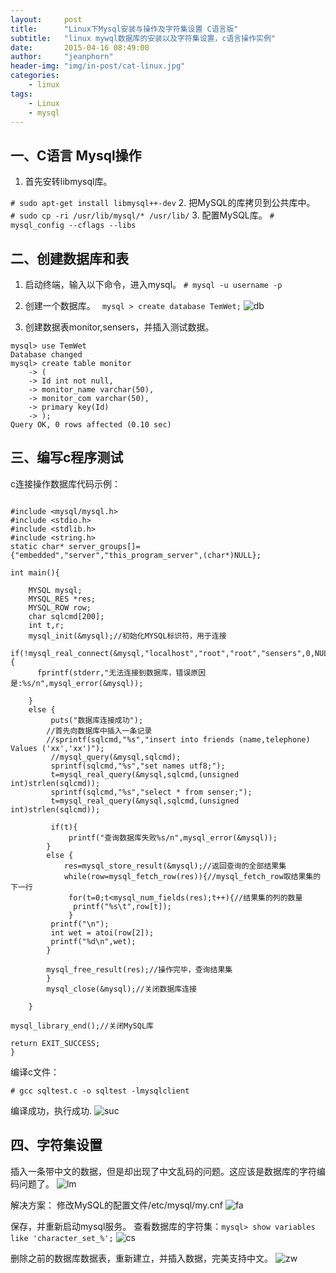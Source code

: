 ```yaml
---
layout:     post
title:      "Linux下Mysql安装与操作及字符集设置 C语言版" 
subtitle:   "linux mywql数据库的安装以及字符集设置，c语言操作实例" 
date:       2015-04-16 08:49:00
author:     "jeanphorn"
header-img: "img/in-post/cat-linux.jpg"
categories:
    - linux
tags:
    - Linux 
    - mysql
---
```


## 一、C语言 Mysql操作

1. 首先安转libmysql库。

```# sudo apt-get install libmysql++-dev```
2.  把MySQL的库拷贝到公共库中。
``` # sudo cp -ri /usr/lib/mysql/* /usr/lib/```
3. 配置MySQL库。
```# mysql_config --cflags --libs```
## 二、创建数据库和表
1. 启动终端，输入以下命令，进入mysql。
``` # mysql -u username -p ```

2. 创建一个数据库。
``` mysql > create database TemWet;```
![db](http://img.blog.csdn.net/20150416082419066)

3. 创建数据表monitor,sensers，并插入测试数据。
```
mysql> use TemWet
Database changed
mysql> create table monitor
    -> (
    -> Id int not null,
    -> monitor_name varchar(50),
    -> monitor_com varchar(50),
    -> primary key(Id)
    -> );
Query OK, 0 rows affected (0.10 sec)
```
## 三、编写c程序测试
c连接操作数据库代码示例：
	

```

#include <mysql/mysql.h>
#include <stdio.h>
#include <stdlib.h>
#include <string.h>
static char* server_groups[]={"embedded","server","this_program_server",(char*)NULL};

int main(){

	MYSQL mysql;
	MYSQL_RES *res;
	MYSQL_ROW row;
	char sqlcmd[200];
	int t,r;
	mysql_init(&mysql);//初始化MYSQL标识符，用于连接
	if(!mysql_real_connect(&mysql,"localhost","root","root","sensers",0,NULL,0)){
	  fprintf(stderr,"无法连接到数据库，错误原因是:%s/n",mysql_error(&mysql));

	}
	else {
		 puts("数据库连接成功");
		//首先向数据库中插入一条记录
		//sprintf(sqlcmd,"%s","insert into friends (name,telephone) Values ('xx','xx')");
		 //mysql_query(&mysql,sqlcmd);
		 sprintf(sqlcmd,"%s","set names utf8;");
		 t=mysql_real_query(&mysql,sqlcmd,(unsigned int)strlen(sqlcmd));
		 sprintf(sqlcmd,"%s","select * from senser;");
		 t=mysql_real_query(&mysql,sqlcmd,(unsigned int)strlen(sqlcmd));
	
		 if(t){
			 printf("查询数据库失败%s/n",mysql_error(&mysql));
		}
		else {
			res=mysql_store_result(&mysql);//返回查询的全部结果集
			while(row=mysql_fetch_row(res)){//mysql_fetch_row取结果集的下一行
			 for(t=0;t<mysql_num_fields(res);t++){//结果集的列的数量
			  printf("%s\t",row[t]);
			 }
		 printf("\n");
		 int wet = atoi(row[2]);
		 printf("%d\n",wet);
		}
		
		mysql_free_result(res);//操作完毕，查询结果集
		}
		mysql_close(&mysql);//关闭数据库连接

	}

mysql_library_end();//关闭MySQL库

return EXIT_SUCCESS;
}

```

编译c文件：

```# gcc sqltest.c -o sqltest -lmysqlclient```

编译成功，执行成功.
![suc](http://img.blog.csdn.net/20150416083819327)

## 四、字符集设置

插入一条带中文的数据，但是却出现了中文乱码的问题。这应该是数据库的字符编码问题了。
![lm](http://img.blog.csdn.net/20150416084413123)

解决方案：
修改MySQL的配置文件/etc/mysql/my.cnf
![fa](http://img.blog.csdn.net/20150416084332654)

保存，并重新启动mysql服务。
查看数据库的字符集：```mysql> show variables like 'character_set_%';```
![cs](http://img.blog.csdn.net/20150416084607768)

删除之前的数据库数据表，重新建立，并插入数据，完美支持中文。
![zw](http://img.blog.csdn.net/20150416084543491)

